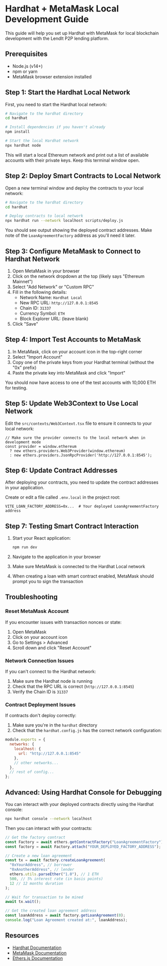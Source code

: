# Hardhat + MetaMask Local Development Guide

This guide will help you set up Hardhat with MetaMask for local blockchain development with the LendIt P2P lending platform.

## Prerequisites

- Node.js (v14+)
- npm or yarn
- MetaMask browser extension installed

## Step 1: Start the Hardhat Local Network

First, you need to start the Hardhat local network:

```bash
# Navigate to the hardhat directory
cd hardhat

# Install dependencies if you haven't already
npm install

# Start the local Hardhat network
npx hardhat node
```

This will start a local Ethereum network and print out a list of available accounts with their private keys. Keep this terminal window open.

## Step 2: Deploy Smart Contracts to Local Network

Open a new terminal window and deploy the contracts to your local network:

```bash
# Navigate to the hardhat directory
cd hardhat

# Deploy contracts to local network
npx hardhat run --network localhost scripts/deploy.js
```

You should see output showing the deployed contract addresses. Make note of the `LoanAgreementFactory` address as you'll need it later.

## Step 3: Configure MetaMask to Connect to Hardhat Network

1. Open MetaMask in your browser
2. Click on the network dropdown at the top (likely says "Ethereum Mainnet")
3. Select "Add Network" or "Custom RPC"
4. Fill in the following details:
   - Network Name: `Hardhat Local`
   - New RPC URL: `http://127.0.0.1:8545`
   - Chain ID: `31337`
   - Currency Symbol: `ETH`
   - Block Explorer URL: (leave blank)
5. Click "Save"

## Step 4: Import Test Accounts to MetaMask

1. In MetaMask, click on your account icon in the top-right corner
2. Select "Import Account"
3. Copy one of the private keys from your Hardhat terminal (without the "0x" prefix)
4. Paste the private key into MetaMask and click "Import"

You should now have access to one of the test accounts with 10,000 ETH for testing.

## Step 5: Update Web3Context to Use Local Network

Edit the `src/contexts/Web3Context.tsx` file to ensure it connects to your local network:

```tsx
// Make sure the provider connects to the local network when in development mode
const provider = window.ethereum
  ? new ethers.providers.Web3Provider(window.ethereum)
  : new ethers.providers.JsonRpcProvider('http://127.0.0.1:8545');
```

## Step 6: Update Contract Addresses

After deploying your contracts, you need to update the contract addresses in your application.

Create or edit a file called `.env.local` in the project root:

```
VITE_LOAN_FACTORY_ADDRESS=0x...  # Your deployed LoanAgreementFactory address
```

## Step 7: Testing Smart Contract Interaction

1. Start your React application:
   ```bash
   npm run dev
   ```

2. Navigate to the application in your browser

3. Make sure MetaMask is connected to the Hardhat Local network

4. When creating a loan with smart contract enabled, MetaMask should prompt you to sign the transaction

## Troubleshooting

### Reset MetaMask Account

If you encounter issues with transaction nonces or state:

1. Open MetaMask
2. Click on your account icon
3. Go to Settings > Advanced
4. Scroll down and click "Reset Account"

### Network Connection Issues

If you can't connect to the Hardhat network:

1. Make sure the Hardhat node is running
2. Check that the RPC URL is correct (`http://127.0.0.1:8545`)
3. Verify the Chain ID is `31337`

### Contract Deployment Issues

If contracts don't deploy correctly:

1. Make sure you're in the `hardhat` directory
2. Check that the `hardhat.config.js` has the correct network configuration:

```javascript
module.exports = {
  networks: {
    localhost: {
      url: "http://127.0.0.1:8545"
    },
    // other networks...
  },
  // rest of config...
};
```

## Advanced: Using Hardhat Console for Debugging

You can interact with your deployed contracts directly using the Hardhat console:

```bash
npx hardhat console --network localhost
```

Then you can interact with your contracts:

```javascript
// Get the factory contract
const Factory = await ethers.getContractFactory("LoanAgreementFactory");
const factory = await Factory.attach("YOUR_DEPLOYED_FACTORY_ADDRESS");

// Create a new loan agreement
const tx = await factory.createLoanAgreement(
  "0xYourAddress", // borrower
  "0xAnotherAddress", // lender
  ethers.utils.parseEther("1.0"), // 1 ETH
  500, // 5% interest rate (in basis points)
  12 // 12 months duration
);

// Wait for transaction to be mined
await tx.wait();

// Get the created loan agreement address
const loanAddress = await factory.getLoanAgreement(0);
console.log("Loan Agreement created at:", loanAddress);
```

## Resources

- [Hardhat Documentation](https://hardhat.org/getting-started/)
- [MetaMask Documentation](https://docs.metamask.io/)
- [Ethers.js Documentation](https://docs.ethers.io/v5/) 